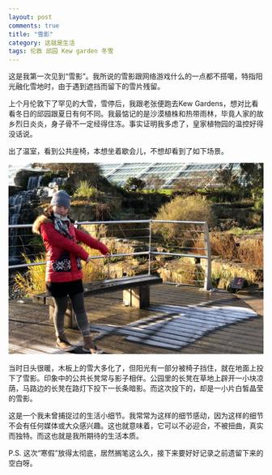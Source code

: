 ```yaml
---
layout: post
comments: true
title: "雪影"
category: 这就是生活  
tags: 伦敦 邱园 Kew garden 冬雪
---
```


这是我第一次见到“雪影”。我所说的雪影跟网络游戏什么的一点都不搭噶，特指阳光融化雪地时，由于遇到遮挡而留下的雪片残留。

上个月伦敦下了罕见的大雪，雪停后，我跟老张便跑去Kew Gardens，想对比看看冬日的邱园跟夏日有何不同。我最惦记的是沙漠植株和热带雨林，毕竟人家的故乡烈日炎炎，身子骨不一定经得住冻。事实证明我多虑了，皇家植物园的温控好得没话说。

出了温室，看到公共座椅，本想坐着歇会儿，不想却看到了如下场景。

![](/images/snow_shadow.jpg)

当时日头很暖，木板上的雪大多化了，但阳光有一部分被椅子挡住，就在地面上投下了雪影。印象中的公共长凳常与影子相伴。公园里的长凳在草地上辟开一小块凉荫，马路边的长凳在路灯下投下一长条暗影。而这次投下的，却是一小片白皙晶莹的雪影。

这是一个我未曾捕捉过的生活小细节。我常常为这样的细节感动，因为这样的细节不会有任何媒体或大众感兴趣。这也就意味着，它可以不必迎合，不被扭曲，真实而独特。而这也就是我所期待的生活本质。

P.S. 这次“寒假”放得太彻底，居然搁笔这么久，接下来要好好记录之前遗留下来的空白呀。


